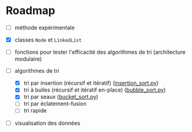 
# Roadmap

 - [ ] méthode expérimentale
 - [x] classes `Node` et `LinkedList`
 - [ ] fonctions pour tester l'efficacité des algorithmes de tri (architecture modulaire)
 - [ ] algorithmes de tri
    - [x] tri par insertion (récursif et itératif) ([insertion_sort.py](src/insertion_sort.py))
    - [x] tri à bulles (récursif et itératif en-place) ([bubble_sort.py](src/bubble_sort.py))
    - [x] tri par seaux ([bucket_sort.py](src/bucket_sort.py))
    - [ ] tri par éclatement-fusion
    - [ ] tri rapide
 - [ ] visualisation des données


